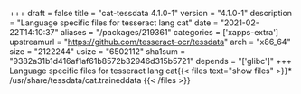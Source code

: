 +++
draft = false
title = "cat-tessdata 4.1.0-1"
version = "4.1.0-1"
description = "Language specific files for tesseract lang cat"
date = "2021-02-22T14:10:37"
aliases = "/packages/219361"
categories = ['xapps-extra']
upstreamurl = "https://github.com/tesseract-ocr/tessdata"
arch = "x86_64"
size = "2122244"
usize = "6502112"
sha1sum = "9382a31b1d416af1af61b8572b32946d315b5721"
depends = "['glibc']"
+++
Language specific files for tesseract lang cat{{< files text="show files" >}}* /usr/share/tessdata/cat.traineddata
{{< /files >}}